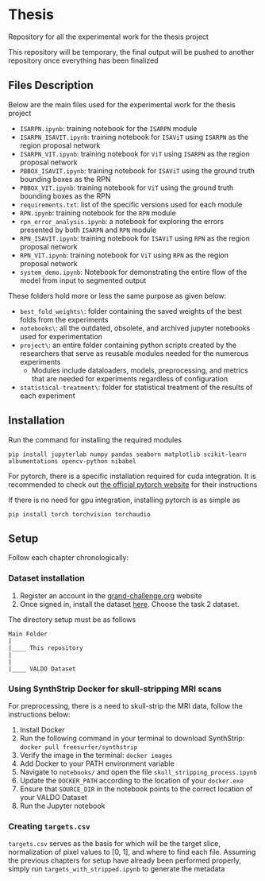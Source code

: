 # Thesis

Repository for all the experimental work for the thesis project

This repository will be temporary, the final output will be pushed to another repository once everything has been finalized

## Files Description

Below are the main files used for the experimental work for the thesis project
- `ISARPN.ipynb`: training notebook for the `ISARPN` module
- `ISARPN_ISAVIT.ipynb`: training notebook for `ISAViT` using `ISARPN` as the region proposal network
- `ISARPN_VIT.ipynb`: training notebook for `ViT` using `ISARPN` as the region proposal network
- `PBBOX_ISAVIT.ipynb`: training notebook for `ISAViT` using the ground truth bounding boxes as the RPN
- `PBBOX_VIT.ipynb`: training notebook for `ViT` using the ground truth bounding boxes as the RPN
- `requirements.txt`: list of the specific versions used for each module
- `RPN.ipynb`: training notebook for the `RPN` module
- `rpn_error_analysis.ipynb`: a notebook for exploring the errors presented by both `ISARPN` and `RPN` module
- `RPN_ISAVIT.ipynb`: training notebook for `ISAViT` using `RPN` as the region proposal network
- `RPN_VIT.ipynb`: training notebook for `ViT` using `RPN` as the region proposal network
- `system_demo.ipynb`: Notebook for demonstrating the entire flow of the model from input to segmented output

These folders hold more or less the same purpose as given below:
- `best_fold_weights\`: folder containing the saved weights of the best folds from the experiments
- `notebooks\`: all the outdated, obsolete, and archived jupyter notebooks used for experimentation
- `project\`: an entire folder containing python scripts created by the researchers that serve as reusable modules needed for the numerous experiments
    - Modules include dataloaders, models, preprocessing, and metrics that are needed for experiments regardless of configuration
- `statistical-treatment\`: folder for statistical treatment of the results of each experiment

## Installation

Run the command for installing the required modules
```
pip install jupyterlab numpy pandas seaborn matplotlib scikit-learn albumentations opencv-python nibabel
```

For pytorch, there is a specific installation required for cuda integration. It is recommended to check out [the official pytorch website](https://pytorch.org) for their instructions

If there is no need for gpu integration, installing pytorch is as simple as
```
pip install torch torchvision torchaudio
```

## Setup

Follow each chapter chronologically:

### Dataset installation

1. Register an account in the [grand-challenge.org](https://grand-challenge.org) website
2. Once signed in, install the dataset [here](https://valdo.grand-challenge.org/Data/). Choose the task 2 dataset.

The directory setup must be as follows
```
Main Folder
|
|____ This repository
|
|
|____ VALDO Dataset
```

### Using SynthStrip Docker for skull-stripping MRI scans

For preprocessing, there is a need to skull-strip the MRI data, follow the instructions below:

1. Install Docker
2. Run the following command in your terminal to download SynthStrip:
   `docker pull freesurfer/synthstrip`
3. Verify the image in the terminal:
   `docker images`
4. Add Docker to your PATH environment variable
5. Navigate to `notebooks/` and open the file `skull_stripping_process.ipynb`
6. Update the `DOCKER_PATH` according to the location of your `docker.exe`
7. Ensure that `SOURCE_DIR` in the notebook points to the correct location of your VALDO Dataset
8. Run the Jupyter notebook

### Creating `targets.csv`

`targets.csv` serves as the basis for which will be the target slice, normalization of pixel values to [0, 1], and where to find each file. Assuming the previous chapters for setup have already been performed properly, simply run `targets_with_stripped.ipynb` to generate the metadata
